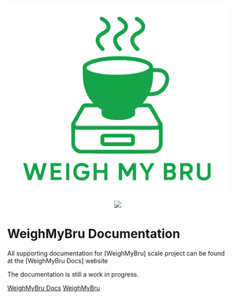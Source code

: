 <div align="center">

[![Gaggiuino](/images/weighmybru_logo_green.png)](https://031devstudios.github.io/weighmybru-docs/)

[![](https://dcbadge.limes.pink/api/server/HYp4TSEjSf)](https://discord.gg/HYp4TSEjSf "Join Discord Help Chat")
</div>

# WeighMyBru Documentation
All supporting documentation for [WeighMyBru] scale project can be found at the [WeighMyBru Docs] website<br>

The documentation is still a work in progress.


[WeighMyBru Docs](https://031devstudios.github.io/weighmybru-docs/)
[WeighMyBru](https://github.com/031devstudios/WeighMyBru)
